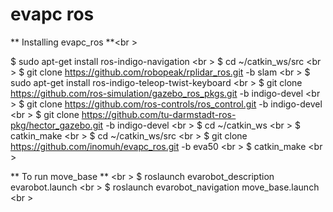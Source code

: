 # evapc ros
** Installing evapc_ros **<br \>

$ sudo apt-get install ros-indigo-navigation <br \>
$ cd ~/catkin_ws/src <br \>
$ git clone https://github.com/robopeak/rplidar_ros.git -b slam <br \>
$ sudo apt-get install ros-indigo-teleop-twist-keyboard <br \>
$ git clone https://github.com/ros-simulation/gazebo_ros_pkgs.git -b indigo-devel <br \>
$ git clone https://github.com/ros-controls/ros_control.git -b indigo-devel <br \>
$ git clone https://github.com/tu-darmstadt-ros-pkg/hector_gazebo.git -b indigo-devel <br \>
$ cd ~/catkin_ws <br \>
$ catkin_make <br \>
$ cd ~/catkin_ws/src <br \>
$ git clone https://github.com/inomuh/evapc_ros.git -b eva50 <br \>
$ catkin_make <br \>

** To run move_base ** <br \>
$ roslaunch evarobot_description evarobot.launch <br \>
$ roslaunch evarobot_navigation move_base.launch <br \>
